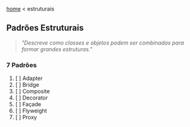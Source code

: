 [home](../README.md) < estruturais

## Padrões Estruturais

>_"Descreve como classes e objetos podem ser combinadas para formar grandes estruturas."_

### 7 Padrões

1. [ ] Adapter
2. [ ] Bridge
3. [ ] Composite
4. [ ] Decorator
5. [ ] Façade
6. [ ] Flyweight
7. [ ] Proxy
